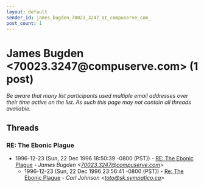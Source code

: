 ```yaml
---
layout: default
sender_id: james_bugden_70023_3247_at_compuserve_com_
post_count: 1
---
```


# James Bugden <70023.3247<span>@</span>compuserve.com> (1 post)

_Be aware that many list participants used multiple email addresses over their time active on the list. As such this page may not contain all threads available._

## Threads

### RE: The Ebonic Plague
+ 1996-12-23 (Sun, 22 Dec 1996 18:50:39 -0800 (PST)) - [RE: The Ebonic Plague](/archive/1996/12/09f42fe9fb9365947ba80f20709fe70e6210d0d5b2f270550566c6a4adff3e04) - _James Bugden \<70023.3247@compuserve.com\>_
  + 1996-12-23 (Sun, 22 Dec 1996 23:56:41 -0800 (PST)) - [Re: The Ebonic Plague](/archive/1996/12/8c99a2c002e8d55c749bac852230455c196b1e1bf2e2bf52f4737d9636fe3670) - _Carl Johnson \<toto@sk.sympatico.ca\>_

